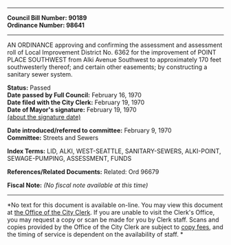 * * * * *  
  
**Council Bill Number: [](#h0)[](#h2)90189**   
**Ordinance Number: 98641**  
  
* * * * *  
  
AN ORDINANCE approving and confirming the assessment and assessment roll of Local Improvement District No. 6362 for the improvement of POINT PLACE SOUTHWEST from Alki Avenue Southwest to approximately 170 feet southwesterly thereof; and certain other easements; by constructing a sanitary sewer system.  
  
**Status:** Passed   
**Date passed by Full Council:** February 16, 1970   
**Date filed with the City Clerk:** February 19, 1970   
**Date of Mayor's signature:** February 19, 1970   
[(about the signature date)](/~public/approvaldate.htm)   
  
  
**Date introduced/referred to committee:** February 9, 1970   
**Committee:** Streets and Sewers   
  
**Index Terms:** LID, ALKI, WEST-SEATTLE, SANITARY-SEWERS, ALKI-POINT, SEWAGE-PUMPING, ASSESSMENT, FUNDS  
  
**References/Related Documents:** Related: Ord 96679  
  
**Fiscal Note:** *(No fiscal note available at this time)*  
  
* * * * *  
  
*No text for this document is available on-line. You may view this document at [the Office of the City Clerk](http://www.seattle.gov/leg/clerk/contactUs.htm). If you are unable to visit the Clerk's Office, you may request a copy or scan be made for you by Clerk staff. Scans and copies provided by the Office of the City Clerk are subject to [copy fees](http://clerk.seattle.gov/~public/clerkfees.htm), and the timing of service is dependent on the availability of staff. *  
  
  

